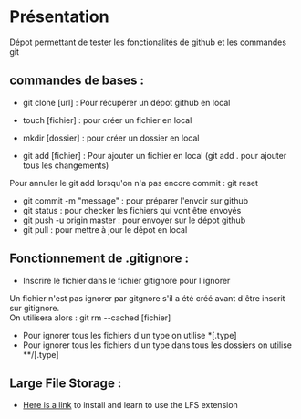 # Présentation

Dépot permettant de tester les fonctionalités de github et les commandes git

## commandes de bases :

- git clone [url] : Pour récupérer un dépot github en local

- touch [fichier] : pour créer un fichier en local 
- mkdir [dossier] : pour créer un dossier en local 

- git add [fichier] : Pour ajouter un fichier en local  (git add . pour ajouter tous les changements)

Pour annuler le git add lorsqu'on n'a pas encore commit : git reset  

- git commit -m "message" : pour préparer l'envoir sur github
- git status : pour checker les fichiers qui vont être envoyés 
- git push -u origin master : pour envoyer sur le dépot github
- git pull : pour mettre à jour le dépot en local

## Fonctionnement de .gitignore :

- Inscrire le fichier dans le fichier gitignore pour l'ignorer

Un fichier n'est pas ignorer par gitgnore s'il a été créé avant d'être inscrit sur gitignore.\
On utilisera alors : git rm --cached [fichier]

- Pour ignorer tous les fichiers d'un type on utilise *[.type]
- Pour ignorer tous les fichiers d'un type dans tous les dossiers on utilise **/[.type]

## Large File Storage : 

- [Here is a link](https://git-lfs.github.com/) to install and learn to use the LFS extension